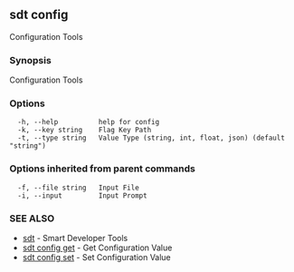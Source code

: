 ## sdt config

Configuration Tools

### Synopsis

Configuration Tools

### Options

```
  -h, --help          help for config
  -k, --key string    Flag Key Path
  -t, --type string   Value Type (string, int, float, json) (default "string")
```

### Options inherited from parent commands

```
  -f, --file string   Input File
  -i, --input         Input Prompt
```

### SEE ALSO

* [sdt](sdt.md)	 - Smart Developer Tools
* [sdt config get](sdt_config_get.md)	 - Get Configuration Value
* [sdt config set](sdt_config_set.md)	 - Set Configuration Value

